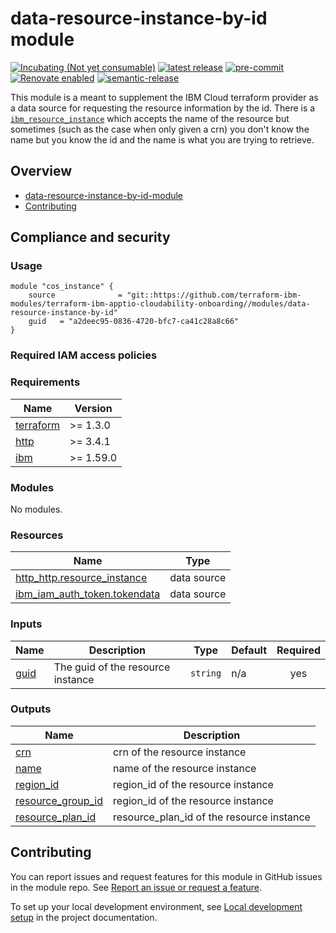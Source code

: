<!-- Update the title -->
# data-resource-instance-by-id module

<!--
Update status and "latest release" badges:
  1. For the status options, see https://terraform-ibm-modules.github.io/documentation/#/badge-status
  2. Update the "latest release" badge to point to the correct module's repo. Replace "terraform-ibm-module-template" in two places.
-->
[![Incubating (Not yet consumable)](https://img.shields.io/badge/status-Incubating%20(Not%20yet%20consumable)-red)](https://terraform-ibm-modules.github.io/documentation/#/badge-status)
[![latest release](https://img.shields.io/github/v/release/terraform-ibm-modules/terraform-ibm-module-template?logo=GitHub&sort=semver)](https://github.com/terraform-ibm-modules/terraform-ibm-module-template/releases/latest)
[![pre-commit](https://img.shields.io/badge/pre--commit-enabled-brightgreen?logo=pre-commit&logoColor=white)](https://github.com/pre-commit/pre-commit)
[![Renovate enabled](https://img.shields.io/badge/renovate-enabled-brightgreen.svg)](https://renovatebot.com/)
[![semantic-release](https://img.shields.io/badge/%20%20%F0%9F%93%A6%F0%9F%9A%80-semantic--release-e10079.svg)](https://github.com/semantic-release/semantic-release)

<!-- Add a description of module(s) in this repo -->
This module is a meant to supplement the IBM Cloud terraform provider as a data source for requesting the resource information by the id. There is a [`ibm_resource_instance`](https://registry.terraform.io/providers/IBM-Cloud/ibm/latest/docs/data-sources/resource_instance) which accepts the name of the resource but sometimes (such as the case when only given a crn) you don't know the name but you know the id and the name is what you are trying to retrieve.


<!-- Below content is automatically populated via pre-commit hook -->
<!-- BEGIN OVERVIEW HOOK -->
## Overview
* [data-resource-instance-by-id-module](#data-resource-instance-by-id-module)
* [Contributing](#contributing)
<!-- END OVERVIEW HOOK -->


## Compliance and security
<!--
The following 'Compliance and security' section
is for the GoldenEye core team only.
-->

<!-- MODULE IMPLEMENTS CONTROLS
If the module implements NIST controls,
uncomment the following block and update the information.
-->

<!--
This module implements the following NIST controls. For more information about how this module implements the controls in the following list, see [NIST controls](docs/controls.md).

| Profile | Category | ID       | Description |
|---------|----------|----------|-------------|
| NIST    | SC-7     | SC-7(3)  | Limit the number of external network connections to the information system. |

The 'Profile' and 'ID' columns are used by the IBM Cloud catalog to import
the controls into the catalog page.

In the example here, remove the SC-7 row and include a row for each control
that the module implements.

Include the control enhancement in the ID column ('SC-7(3)' in this example).

Identify how the module is complying with the controls. Summarize the
rationale or implementation in the 'Description' column.

For details about the controls, see the NIST Risk Management Framework page at
https://csrc.nist.gov/Projects/risk-management/sp800-53-controls/release-search#/controls?version=4.0.
-->

<!-- NO CONTROLS FOR MODULE
However, if the module requires a section about controls
but no controls are implemented by the module,
uncomment the following block instead of the previous one.
-->

<!--
NIST controls do not apply to this module.
-->

### Usage

<!--
Add an example of the use of the module in the below code block.

Use real values instead of "var.<var_name>" or other placeholder values
unless real values don't help users know what to change.
-->

```hcl
module "cos_instance" {
    source              = "git::https://github.com/terraform-ibm-modules/terraform-ibm-apptio-cloudability-onboarding//modules/data-resource-instance-by-id"
    guid   = "a2deec95-0836-4720-bfc7-ca41c28a8c66"
}
```

### Required IAM access policies

<!-- PERMISSIONS REQUIRED TO RUN MODULE
If this module requires permissions, uncomment the following block and update
the sample permissions, following the format.
Replace the sample Account and IBM Cloud service names and roles with the
information in the console at
Manage > Access (IAM) > Access groups > Access policies.
-->

<!--
You need the following permissions to run this module.

- Account Management
    - **Sample Account Service** service
        - `Editor` platform access
        - `Manager` service access
    - IAM Services
        - **Sample Cloud Service** service
            - `Administrator` platform access
-->

<!-- NO PERMISSIONS FOR MODULE
If no permissions are required for the module, uncomment the following
statement instead the previous block.
-->

<!-- No permissions are needed to run this module.-->


<!-- Below content is automatically populated via pre-commit hook -->
<!-- BEGINNING OF PRE-COMMIT-TERRAFORM DOCS HOOK -->
### Requirements

| Name | Version |
|------|---------|
| <a name="requirement_terraform"></a> [terraform](#requirement\_terraform) | >= 1.3.0 |
| <a name="requirement_http"></a> [http](#requirement\_http) | >= 3.4.1 |
| <a name="requirement_ibm"></a> [ibm](#requirement\_ibm) | >= 1.59.0 |

### Modules

No modules.

### Resources

| Name | Type |
|------|------|
| [http_http.resource_instance](https://registry.terraform.io/providers/hashicorp/http/latest/docs/data-sources/http) | data source |
| [ibm_iam_auth_token.tokendata](https://registry.terraform.io/providers/IBM-Cloud/ibm/latest/docs/data-sources/iam_auth_token) | data source |

### Inputs

| Name | Description | Type | Default | Required |
|------|-------------|------|---------|:--------:|
| <a name="input_guid"></a> [guid](#input\_guid) | The guid of the resource instance | `string` | n/a | yes |

### Outputs

| Name | Description |
|------|-------------|
| <a name="output_crn"></a> [crn](#output\_crn) | crn of the resource instance |
| <a name="output_name"></a> [name](#output\_name) | name of the resource instance |
| <a name="output_region_id"></a> [region\_id](#output\_region\_id) | region\_id of the resource instance |
| <a name="output_resource_group_id"></a> [resource\_group\_id](#output\_resource\_group\_id) | region\_id of the resource instance |
| <a name="output_resource_plan_id"></a> [resource\_plan\_id](#output\_resource\_plan\_id) | resource\_plan\_id of the resource instance |
<!-- END OF PRE-COMMIT-TERRAFORM DOCS HOOK -->


<!-- Leave this section as is so that your module has a link to local development environment set-up steps for contributors to follow -->
## Contributing

You can report issues and request features for this module in GitHub issues in the module repo. See [Report an issue or request a feature](https://github.com/terraform-ibm-modules/.github/blob/main/.github/SUPPORT.md).

To set up your local development environment, see [Local development setup](https://terraform-ibm-modules.github.io/documentation/#/local-dev-setup) in the project documentation.
